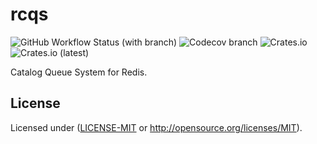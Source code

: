 # rcqs

![GitHub Workflow Status (with branch)](https://img.shields.io/github/actions/workflow/status/ozabalaferrera/rcqs/tests.yml?branch=main)
![Codecov branch](https://img.shields.io/codecov/c/github/ozabalaferrera/rcqs/main)
![Crates.io](https://img.shields.io/crates/v/rcqs)
![Crates.io (latest)](https://img.shields.io/crates/dv/rcqs)

Catalog Queue System for Redis.

## License

Licensed under ([LICENSE-MIT](LICENSE-MIT) or <http://opensource.org/licenses/MIT>).
